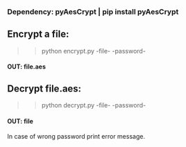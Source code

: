 ### Dependency: pyAesCrypt | pip install pyAesCrypt
## Encrypt a file:
>>python encrypt.py -file- -password- <br/>
#### OUT: file.aes

## Decrypt file.aes:
>>python decrypt.py -file- -password- <br/>
#### OUT: file
In case of wrong password print error message. 
